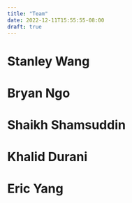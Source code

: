 ```yaml
---
title: "Team"
date: 2022-12-11T15:55:55-08:00
draft: true
---
```


# Stanley Wang

# Bryan Ngo

# Shaikh Shamsuddin

# Khalid Durani

# Eric Yang
